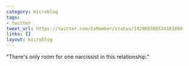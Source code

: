 ```yaml
---
category: microblog
tags:
- twitter
tweet_url: https://twitter.com/ExMember/status/142900380534181890
links: []
layout: microblog
---
```

"There's only room for one narcissist in this relationship."
